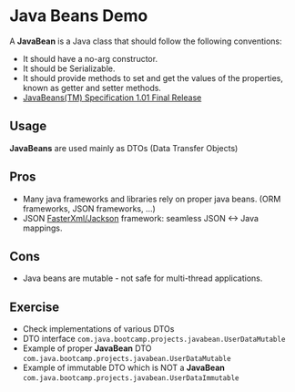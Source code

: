 # Java Beans Demo
A __JavaBean__ is a Java class that should follow the following conventions:
* It should have a no-arg constructor.
* It should be Serializable.
* It should provide methods to set and get the values of the properties, known as getter and setter methods.
* [JavaBeans(TM) Specification 1.01 Final Release](https://download.oracle.com/otndocs/jcp/7224-javabeans-1.01-fr-spec-oth-JSpec/) 

## Usage
__JavaBeans__ are used mainly as DTOs (Data Transfer Objects)

## Pros
* Many java frameworks and libraries rely on proper java beans. (ORM frameworks, JSON frameworks, ...)
* JSON [FasterXml/Jackson](https://github.com/FasterXML/jackson) framework: seamless JSON <-> Java mappings.

## Cons
* Java beans are mutable - not safe for multi-thread applications.

## Exercise
* Check implementations of various DTOs 
* DTO interface ``com.java.bootcamp.projects.javabean.UserDataMutable`` 
* Example of proper __JavaBean__ DTO ``com.java.bootcamp.projects.javabean.UserDataMutable`` 
* Example of immutable DTO which is NOT a __JavaBean__ ``com.java.bootcamp.projects.javabean.UserDataImmutable``
 